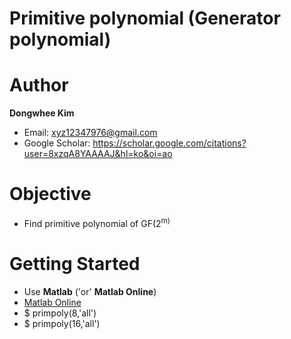 # Primitive polynomial (Generator polynomial)

# Author

**Dongwhee Kim** 

- Email: xyz12347976@gmail.com
- Google Scholar: https://scholar.google.com/citations?user=8xzqA8YAAAAJ&hl=ko&oi=ao

# Objective
- Find primitive polynomial of GF(2<sup>m)

# Getting Started
- Use **Matlab** ('or' **Matlab Online**)
- [Matlab Online](https://www.mathworks.com/products/matlab-online.html)
- $ primpoly(8,'all')
- $ primpoly(16,'all')
